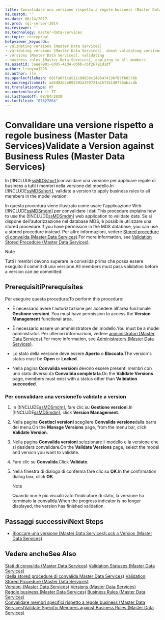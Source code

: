 ```yaml
---
title: Convalidare una versione rispetto a regole business (Master Data Services) | Microsoft Docs
ms.custom: ''
ms.date: 06/14/2017
ms.prod: sql-server-2014
ms.reviewer: ''
ms.technology: master-data-services
ms.topic: conceptual
helpviewer_keywords:
- validating versions [Master Data Services]
- validating versions [Master Data Services], about validating versions
- versions [Master Data Services], validating
- business rules [Master Data Services], applying to all members
ms.assetid: 5aee7901-6d05-41d4-8bbb-c6f26791d1df
author: lrtoyou1223
ms.author: lle
ms.openlocfilehash: 085fa071ca511c9d838c140547419bf87fb857bb
ms.sourcegitcommit: ad4d92dce894592a259721a1571b1d8736abacdb
ms.translationtype: MT
ms.contentlocale: it-IT
ms.lasthandoff: 08/04/2020
ms.locfileid: "87627864"
---
```

# <a name="validate-a-version-against-business-rules-master-data-services"></a><span data-ttu-id="2e605-102">Convalidare una versione rispetto a regole business (Master Data Services)</span><span class="sxs-lookup"><span data-stu-id="2e605-102">Validate a Version against Business Rules (Master Data Services)</span></span>
  <span data-ttu-id="2e605-103">In [!INCLUDE[ssMDSshort](../includes/ssmdsshort-md.md)]convalidare una versione per applicare regole di business a tutti i membri nella versione del modello.</span><span class="sxs-lookup"><span data-stu-id="2e605-103">In [!INCLUDE[ssMDSshort](../includes/ssmdsshort-md.md)], validate a version to apply business rules to all members in the model version.</span></span>  
  
 <span data-ttu-id="2e605-104">In questa procedura viene illustrato come usare l'applicazione Web [!INCLUDE[ssMDSmdm](../includes/ssmdsmdm-md.md)] per convalidare i dati.</span><span class="sxs-lookup"><span data-stu-id="2e605-104">This procedure explains how to use the [!INCLUDE[ssMDSmdm](../includes/ssmdsmdm-md.md)] web application to validate data.</span></span> <span data-ttu-id="2e605-105">Se si dispone dell'autorizzazione nel database MDS, è possibile utilizzare una stored procedure.</span><span class="sxs-lookup"><span data-stu-id="2e605-105">If you have permission in the MDS database, you can use a stored procedure instead.</span></span> <span data-ttu-id="2e605-106">Per altre informazioni, vedere [Stored procedure di convalida &#40;Master Data Services&#41;](validation-stored-procedure-master-data-services.md).</span><span class="sxs-lookup"><span data-stu-id="2e605-106">For more information, see [Validation Stored Procedure &#40;Master Data Services&#41;](validation-stored-procedure-master-data-services.md).</span></span>  
  
> [!NOTE]  
>  <span data-ttu-id="2e605-107">Tutti i membri devono superare la convalida prima che possa essere eseguito il commit di una versione.</span><span class="sxs-lookup"><span data-stu-id="2e605-107">All members must pass validation before a version can be committed.</span></span>  
  
## <a name="prerequisites"></a><span data-ttu-id="2e605-108">Prerequisiti</span><span class="sxs-lookup"><span data-stu-id="2e605-108">Prerequisites</span></span>  
 <span data-ttu-id="2e605-109">Per eseguire questa procedura:</span><span class="sxs-lookup"><span data-stu-id="2e605-109">To perform this procedure:</span></span>  
  
-   <span data-ttu-id="2e605-110">È necessario avere l'autorizzazione per accedere all'area funzionale **Gestione versioni** .</span><span class="sxs-lookup"><span data-stu-id="2e605-110">You must have permission to access the **Version Management** functional area.</span></span>  
  
-   <span data-ttu-id="2e605-111">È necessario essere un amministratore del modello.</span><span class="sxs-lookup"><span data-stu-id="2e605-111">You must be a model administrator.</span></span> <span data-ttu-id="2e605-112">Per ulteriori informazioni, vedere [amministratori &#40;Master Data Services&#41;](../../2014/master-data-services/administrators-master-data-services.md).</span><span class="sxs-lookup"><span data-stu-id="2e605-112">For more information, see [Administrators &#40;Master Data Services&#41;](../../2014/master-data-services/administrators-master-data-services.md).</span></span>  
  
-   <span data-ttu-id="2e605-113">Lo stato della versione deve essere **Aperto** o **Bloccato**.</span><span class="sxs-lookup"><span data-stu-id="2e605-113">The version's status must be **Open** or **Locked**.</span></span>  
  
-   <span data-ttu-id="2e605-114">Nella pagina **Convalida versioni** devono essere presenti membri con uno stato diverso da **Convalida completata**.</span><span class="sxs-lookup"><span data-stu-id="2e605-114">On the **Validate Versions** page, members must exist with a status other than **Validation succeeded**.</span></span>  
  
### <a name="to-validate-a-version"></a><span data-ttu-id="2e605-115">Per convalidare una versione</span><span class="sxs-lookup"><span data-stu-id="2e605-115">To validate a version</span></span>  
  
1.  <span data-ttu-id="2e605-116">In [!INCLUDE[ssMDSmdm](../includes/ssmdsmdm-md.md)], fare clic su **Gestione versioni**.</span><span class="sxs-lookup"><span data-stu-id="2e605-116">In [!INCLUDE[ssMDSmdm](../includes/ssmdsmdm-md.md)], click **Version Management**.</span></span>  
  
2.  <span data-ttu-id="2e605-117">Nella pagina **Gestisci versioni** scegliere **Convalida versione**dalla barra dei menu.</span><span class="sxs-lookup"><span data-stu-id="2e605-117">On the **Manage Versions** page, from the menu bar, click **Validate Version**.</span></span>  
  
3.  <span data-ttu-id="2e605-118">Nella pagina **Convalida versioni** selezionare il modello e la versione che si desidera convalidare.</span><span class="sxs-lookup"><span data-stu-id="2e605-118">On the **Validate Versions** page, select the model and version you want to validate.</span></span>  
  
4.  <span data-ttu-id="2e605-119">Fare clic su **Convalida**.</span><span class="sxs-lookup"><span data-stu-id="2e605-119">Click **Validate**.</span></span>  
  
5.  <span data-ttu-id="2e605-120">Nella finestra di dialogo di conferma fare clic su **OK**.</span><span class="sxs-lookup"><span data-stu-id="2e605-120">In the confirmation dialog box, click **OK**.</span></span>  
  
    > [!NOTE]  
    >  <span data-ttu-id="2e605-121">Quando non è più visualizzato l'indicatore di stato, la versione ha terminato la convalida.</span><span class="sxs-lookup"><span data-stu-id="2e605-121">When the progress indicator is no longer displayed, the version has finished validation.</span></span>  
  
## <a name="next-steps"></a><span data-ttu-id="2e605-122">Passaggi successivi</span><span class="sxs-lookup"><span data-stu-id="2e605-122">Next Steps</span></span>  
  
-   [<span data-ttu-id="2e605-123">Bloccare una versione &#40;Master Data Services&#41;</span><span class="sxs-lookup"><span data-stu-id="2e605-123">Lock a Version &#40;Master Data Services&#41;</span></span>](../../2014/master-data-services/lock-a-version-master-data-services.md)  
  
## <a name="see-also"></a><span data-ttu-id="2e605-124">Vedere anche</span><span class="sxs-lookup"><span data-stu-id="2e605-124">See Also</span></span>  
 <span data-ttu-id="2e605-125">[Stati di convalida &#40;Master Data Services&#41;](../../2014/master-data-services/validation-statuses-master-data-services.md) </span><span class="sxs-lookup"><span data-stu-id="2e605-125">[Validation Statuses &#40;Master Data Services&#41;](../../2014/master-data-services/validation-statuses-master-data-services.md) </span></span>  
 <span data-ttu-id="2e605-126">[&#40;della stored procedure di convalida Master Data Services&#41;](validation-stored-procedure-master-data-services.md) </span><span class="sxs-lookup"><span data-stu-id="2e605-126">[Validation Stored Procedure &#40;Master Data Services&#41;](validation-stored-procedure-master-data-services.md) </span></span>  
 <span data-ttu-id="2e605-127">[Versioni &#40;Master Data Services&#41;](../../2014/master-data-services/versions-master-data-services.md) </span><span class="sxs-lookup"><span data-stu-id="2e605-127">[Versions &#40;Master Data Services&#41;](../../2014/master-data-services/versions-master-data-services.md) </span></span>  
 <span data-ttu-id="2e605-128">[Regole business &#40;Master Data Services&#41;](../../2014/master-data-services/business-rules-master-data-services.md) </span><span class="sxs-lookup"><span data-stu-id="2e605-128">[Business Rules &#40;Master Data Services&#41;](../../2014/master-data-services/business-rules-master-data-services.md) </span></span>  
 [<span data-ttu-id="2e605-129">Convalidare membri specifici rispetto a regole business &#40;Master Data Services&#41;</span><span class="sxs-lookup"><span data-stu-id="2e605-129">Validate Specific Members against Business Rules &#40;Master Data Services&#41;</span></span>](../../2014/master-data-services/validate-specific-members-against-business-rules-master-data-services.md)  
  
  
